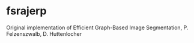 # fsrajerp
Original implementation of Efficient Graph-Based Image Segmentation, P. Felzenszwalb, D. Huttenlocher

